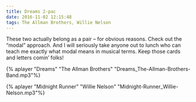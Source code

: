 ```yaml
---
title: Dreams 2-pac
date: 2016-11-02 12:15:48
tags: The Allman Brothers, Willie Nelson
---
```

These two actually belong as a pair – for obvious reasons. Check out the “modal” approach. And I will seriously take anyone out to lunch who can teach me exactly what modal means in musical terms. Keep those cards and letters comin’ folks!

{% aplayer "Dreams" "The Allman Brothers" "Dreams_The-Allman-Brothers-Band.mp3"%}

{% aplayer "Midnight Runner" "Willie Nelson" "Midnight-Runner_Willie-Nelson.mp3"%}
